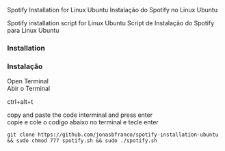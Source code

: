Spotify Installation for Linux Ubuntu
Instalação do Spotify no Linux Ubuntu


Spotify installation script for Linux
Ubuntu Script de Instalação do Spotify para Linux Ubuntu  

### Installation  
### Instalação

 Open Terminal  
 Abir o Terminal
 
 ctrl+alt+t  
 
 copy and paste the code interminal and press enter  
 copie e cole o codigo abaixo no terminal e tecle enter
  
  
    git clone https://github.com/jonasbfranco/spotify-installation-ubuntu && sudo chmod 777 spotify.sh && sudo ./spotify.sh



